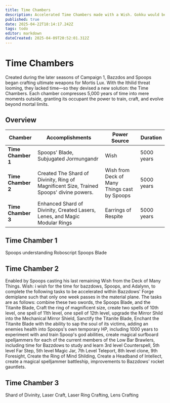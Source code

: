 ```yaml
---
title: Time Chambers
description: Accelerated Time Chambers made with a Wish. Gokku would be proud.
published: true
date: 2025-04-22T18:14:17.242Z
tags: todo
editor: markdown
dateCreated: 2025-04-09T20:52:01.312Z
---
```


# Time Chambers

Created during the later seasons of Campaign 1, Bazzdos and Spoops began crafting ultimate weapons for Mortis Lux. With the Ithilid threat looming, they lacked time—so they devised a new solution: the Time Chambers. Each chamber compresses 5,000 years of time into mere moments outside, granting its occupant the power to train, craft, and evolve beyond mortal limits.

## Overview

| Chamber | Accomplishments | Power Source | Duration | 
|---------|-----------------|--------------|----------|
| **Time Chamber 1** | Spoops' Blade, Subjugated Jormungandr | Wish | 5000 years | 
| **Time Chamber 2** | Created The Shard of Divinity, Ring of Magnificent Size, Trained Spoops' divine powers. | Wish from Deck of Many Things cast by Spoops | 5000 years | 
| **Time Chamber 3** | Enhanced Shard of Divinity, Created Lasers, Lenes, and Magic Modular Rings | Earrings of Respite | 5000 years | 


## Time Chamber 1
Spoops understanding Roboscript
Spoops Blade

## Time Chamber 2
Enabled by Spoops casting his last remaining Wish from the Deck of Many Things.
Wish: i wish for the time for bazzdows, Spoops, and Adalynn, to complete the following tasks to be accelerated within Bazzdows' Forge demiplane such that only one week passes in the material plane. The tasks are as follows: combine these two swords, the Spoops Blade, and the Titanite Blade, Craft the ring of magnificent size, create two spells of 10th level, one spell of 11th level, one spell of 12th level, upgrade the Mirror Shild into the Mechanical Mirror Shield, Sanctify the Titanite Blade, Enchant the Titanite Blade with the ability to sap the soul of its victims, adding an enemies health into Spoops's own temporary HP, including 1000 years to experiment with and train Spoop's god abilities, create magical surfboard spelljammers for each of the current members of the Low Bar Brawlers, including time for Bazzdows to study and learn 3rd level Counterspell, 5th level Far Step, 5th level Magic Jar, 7th Level Teleport, 8th level clone, 9th Foresight, Create the Ring of Mind Shilding, Create a Headband of Intellect, create a magical spelljammer battleship, improvements to Bazzdows' rocket gauntlets.

## Time Chamber 3
Shard of Divinity, Laser Craft, Laser Ring Crafting, Lens Crafting